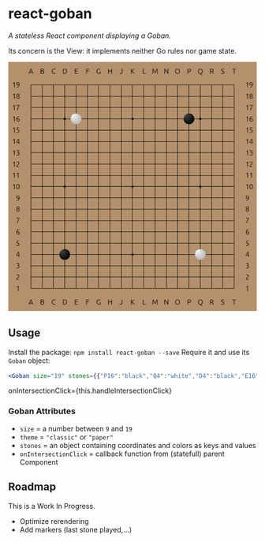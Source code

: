 # react-goban

*A stateless React component displaying a Goban.*

Its concern is the View: it implements neither Go rules nor game state.

![SVGoban demo](demo/demo.png)

## Usage

Install the package: `npm install react-goban --save`
Require it and use its `Goban` object:

```jsx
<Goban size="19" stones={{"P16":"black","Q4":"white","D4":"black","E16":"white"}} onIntersectionClick={handler}/>
```

onIntersectionClick={this.handleIntersectionClick}
### Goban Attributes
* `size` = a number between `9` and `19`
* `theme` = `"classic"` or `"paper"`
* `stones` = an object containing coordinates and colors as keys and values 
* `onIntersectionClick` = callback function from (statefull) parent Component 

## Roadmap

This is a Work In Progress.
* Optimize rerendering
* Add markers (last stone played,...)

